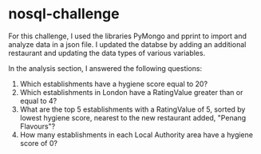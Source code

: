 # nosql-challenge
For this challenge, I used the libraries PyMongo and pprint to import and analyze data in a json file. I updated the databse by adding an additional restaurant and updating the data types of various variables.

In the analysis section, I answered the following questions:
1. Which establishments have a hygiene score equal to 20?
2. Which establishments in London have a RatingValue greater than or equal to 4?
3. What are the top 5 establishments with a RatingValue of 5, sorted by lowest hygiene score, nearest to the new restaurant added, "Penang Flavours"?
4. How many establishments in each Local Authority area have a hygiene score of 0?
   
